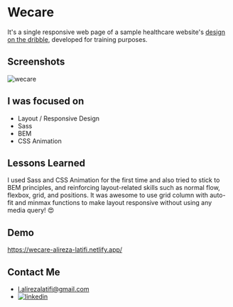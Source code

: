 # Wecare 

It's a single responsive web page of a sample healthcare website's [design on the dribble](https://dribbble.com/shots/16148550-Medical-Website-Landing-Page-Redesign/attachments/8003722?mode=media), developed for training purposes.

## Screenshots

![wecare](https://user-images.githubusercontent.com/92823582/176991103-cbcfff97-23cf-429b-a01a-1def419639ad.png)


## I was focused on 

- Layout / Responsive Design
- Sass
- BEM
- CSS Animation


## Lessons Learned

I used Sass and CSS Animation for the first time and also tried to stick to BEM principles, and reinforcing layout-related skills such as normal flow, flexbox, grid, and positions.
It was awesome to use grid column with auto-fit and minmax functions to make layout responsive without using any media query! 😍


## Demo

https://wecare-alireza-latifi.netlify.app/


## Contact Me

- l.alirezalatifi@gmail.com
- [![linkedin](https://img.shields.io/badge/linkedin-0A66C2?style=for-the-badge&logo=linkedin&logoColor=white)](https://www.linkedin.com/in/alirezalatifi/)
